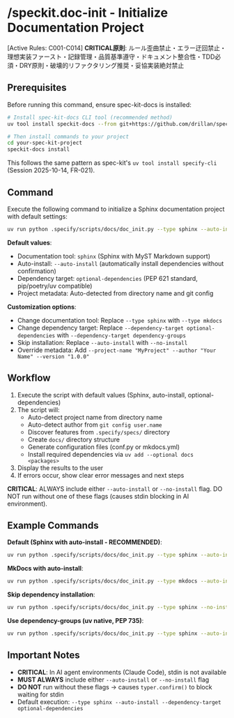 # /speckit.doc-init - Initialize Documentation Project

[Active Rules: C001-C014]
**CRITICAL原則**: ルール歪曲禁止・エラー迂回禁止・理想実装ファースト・記録管理・品質基準遵守・ドキュメント整合性・TDD必須・DRY原則・破壊的リファクタリング推奨・妥協実装絶対禁止

## Prerequisites

Before running this command, ensure spec-kit-docs is installed:

```bash
# Install spec-kit-docs CLI tool (recommended method)
uv tool install speckit-docs --from git+https://github.com/drillan/spec-kit-docs.git

# Then install commands to your project
cd your-spec-kit-project
speckit-docs install
```

This follows the same pattern as spec-kit's `uv tool install specify-cli` (Session 2025-10-14, FR-021).

## Command

Execute the following command to initialize a Sphinx documentation project with default settings:

```bash
uv run python .specify/scripts/docs/doc_init.py --type sphinx --auto-install --dependency-target optional-dependencies
```

**Default values**:
- Documentation tool: `sphinx` (Sphinx with MyST Markdown support)
- Auto-install: `--auto-install` (automatically install dependencies without confirmation)
- Dependency target: `optional-dependencies` (PEP 621 standard, pip/poetry/uv compatible)
- Project metadata: Auto-detected from directory name and git config

**Customization options**:
- Change documentation tool: Replace `--type sphinx` with `--type mkdocs`
- Change dependency target: Replace `--dependency-target optional-dependencies` with `--dependency-target dependency-groups`
- Skip installation: Replace `--auto-install` with `--no-install`
- Override metadata: Add `--project-name "MyProject" --author "Your Name" --version "1.0.0"`

## Workflow
1. Execute the script with default values (Sphinx, auto-install, optional-dependencies)
2. The script will:
   - Auto-detect project name from directory name
   - Auto-detect author from `git config user.name`
   - Discover features from `.specify/specs/` directory
   - Create `docs/` directory structure
   - Generate configuration files (conf.py or mkdocs.yml)
   - Install required dependencies via `uv add --optional docs <packages>`
3. Display the results to the user
4. If errors occur, show clear error messages and next steps

**CRITICAL**: ALWAYS include either `--auto-install` or `--no-install` flag. DO NOT run without one of these flags (causes stdin blocking in AI environment).

## Example Commands

**Default (Sphinx with auto-install - RECOMMENDED)**:
```bash
uv run python .specify/scripts/docs/doc_init.py --type sphinx --auto-install --dependency-target optional-dependencies
```

**MkDocs with auto-install**:
```bash
uv run python .specify/scripts/docs/doc_init.py --type mkdocs --auto-install --dependency-target optional-dependencies
```

**Skip dependency installation**:
```bash
uv run python .specify/scripts/docs/doc_init.py --type sphinx --no-install
```

**Use dependency-groups (uv native, PEP 735)**:
```bash
uv run python .specify/scripts/docs/doc_init.py --type sphinx --auto-install --dependency-target dependency-groups
```

## Important Notes

- **CRITICAL**: In AI agent environments (Claude Code), stdin is not available
- **MUST ALWAYS** include either `--auto-install` or `--no-install` flag
- **DO NOT** run without these flags → causes `typer.confirm()` to block waiting for stdin
- Default execution: `--type sphinx --auto-install --dependency-target optional-dependencies`
